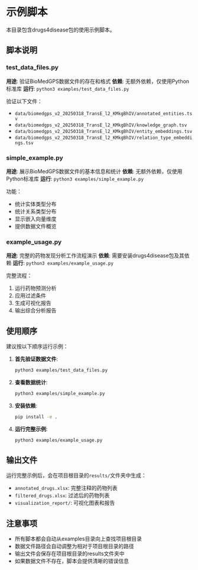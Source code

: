 # 示例脚本

本目录包含drugs4disease包的使用示例脚本。

## 脚本说明

### test_data_files.py
**用途**: 验证BioMedGPS数据文件的存在和格式
**依赖**: 无额外依赖，仅使用Python标准库
**运行**: `python3 examples/test_data_files.py`

验证以下文件：
- `data/biomedgps_v2_20250318_TransE_l2_KMkgBhIV/annotated_entities.tsv`
- `data/biomedgps_v2_20250318_TransE_l2_KMkgBhIV/knowledge_graph.tsv`
- `data/biomedgps_v2_20250318_TransE_l2_KMkgBhIV/entity_embeddings.tsv`
- `data/biomedgps_v2_20250318_TransE_l2_KMkgBhIV/relation_type_embeddings.tsv`

### simple_example.py
**用途**: 展示BioMedGPS数据文件的基本信息和统计
**依赖**: 无额外依赖，仅使用Python标准库
**运行**: `python3 examples/simple_example.py`

功能：
- 统计实体类型分布
- 统计关系类型分布
- 显示嵌入向量维度
- 提供数据文件概览

### example_usage.py
**用途**: 完整的药物发现分析工作流程演示
**依赖**: 需要安装drugs4disease包及其依赖
**运行**: `python3 examples/example_usage.py`

完整流程：
1. 运行药物预测分析
2. 应用过滤条件
3. 生成可视化报告
4. 输出综合分析报告

## 使用顺序

建议按以下顺序运行示例：

1. **首先验证数据文件**:
   ```bash
   python3 examples/test_data_files.py
   ```

2. **查看数据统计**:
   ```bash
   python3 examples/simple_example.py
   ```

3. **安装依赖**:
   ```bash
   pip install -e .
   ```

4. **运行完整示例**:
   ```bash
   python3 examples/example_usage.py
   ```

## 输出文件

运行完整示例后，会在项目根目录的`results/`文件夹中生成：
- `annotated_drugs.xlsx`: 完整注释的药物列表
- `filtered_drugs.xlsx`: 过滤后的药物列表
- `visualization_report/`: 可视化图表和报告

## 注意事项

- 所有脚本都会自动从examples目录向上查找项目根目录
- 数据文件路径会自动调整为相对于项目根目录的路径
- 输出文件会保存在项目根目录的results文件夹中
- 如果数据文件不存在，脚本会提供清晰的错误信息 
